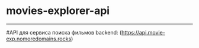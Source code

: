 # movies-explorer-api
-------------------------------------------

#API для сервиса поиска фильмов
backend: (https://api.movie-exp.nomoredomains.rocks)
